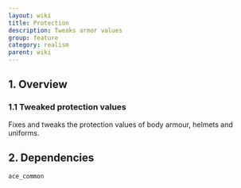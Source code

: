 ```yaml
---
layout: wiki
title: Protection
description: Tweaks armor values
group: feature
category: realism
parent: wiki
---
```


## 1. Overview

### 1.1 Tweaked protection values
Fixes and tweaks the protection values of body armour, helmets and uniforms.

## 2. Dependencies

`ace_common`
